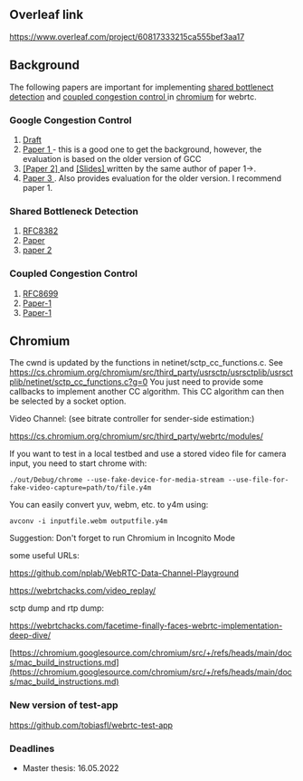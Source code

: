 ## Overleaf link
https://www.overleaf.com/project/60817333215ca555bef3aa17

## Background

The following papers are important for implementing <a href="http://heim.ifi.uio.no/davihay/hayes14__pract_passiv_shared_bottl_detec-abstract.html">shared bottlenect detection</a> and <a href="http://heim.ifi.uio.no/safiquli/coupled-cc/"> coupled congestion control </a> in <a href="https://www.chromium.org/Home">chromium</a> for webrtc.


### Google Congestion Control
<ol>
        <li> <a href="https://tools.ietf.org/html/draft-ietf-rmcat-gcc-02"> Draft </a></li>
        <li> <a href="http://conferences.sigcomm.org/sigcomm/2013/papers/fhmn/p21.pdf">Paper 1 </a> - this is a good one to get the background, however, the evaluation is based on the older version of GCC</li>
        <li> <a href="http://c3lab.poliba.it/images/c/ce/Gcc-pv-2013.pdf"> [Paper 2] </a> and <a href="http://c3lab.poliba.it/images/3/3d/Elastic-slides.pdf"> [Slides] </a>  written by the same author of paper 1->.</li>
        <li> <a href="http://www.netlab.tkk.fi/~varun/singh2013rrtcc.pdf"> Paper 3 </a>. Also provides evaluation for the older version.
        I recommend paper 1.</li>
</ol>


### Shared Bottleneck Detection
<ol>
    <li> <a href="https://tools.ietf.org/html/rfc8382"> RFC8382 </a>  </li>
    <li> <a href="https://ieeexplore.ieee.org/document/6925767"> Paper </a> </li>
    <li> <a href="https://ieeexplore.ieee.org/document/9161279"> paper 2 </a> </li> 
</ol>


### Coupled Congestion Control
<ol>
        <li> <a href="https://tools.ietf.org/html/rfc8699"> RFC8699 </a> </li>
        <li> <a href="http://dl.acm.org/authorize.cfm?key=N71345"> Paper-1 </a> </li>
        <li> <a href="https://ieeexplore.ieee.org/document/7502803"> Paper-1 </a> </li>
</ol>

## Chromium

The cwnd is updated by the functions in netinet/sctp_cc_functions.c. See
https://cs.chromium.org/chromium/src/third_party/usrsctp/usrsctplib/usrsctplib/netinet/sctp_cc_functions.c?g=0
You just need to provide some callbacks to implement another CC algorithm. This CC
algorithm can then be selected by a socket option.

Video Channel: (see bitrate controller for sender-side estimation:)

https://cs.chromium.org/chromium/src/third_party/webrtc/modules/


If you want to test in a local testbed and use a stored video file for camera input, you need to start chrome with:

	./out/Debug/chrome --use-fake-device-for-media-stream --use-file-for-fake-video-capture=path/to/file.y4m

You can easily convert yuv, webm, etc. to y4m using:

	avconv -i inputfile.webm outputfile.y4m
  
 Suggestion: Don't forget to run Chromium in Incognito Mode
 
 some useful URLs:
 
 https://github.com/nplab/WebRTC-Data-Channel-Playground
 
 https://webrtchacks.com/video_replay/
 
 
 sctp dump and rtp dump:
 
 https://webrtchacks.com/facetime-finally-faces-webrtc-implementation-deep-dive/
 
 
[https://chromium.googlesource.com/chromium/src/+/refs/heads/main/docs/mac_build_instructions.md](https://chromium.googlesource.com/chromium/src/+/refs/heads/main/docs/mac_build_instructions.md)

### New version of test-app
https://github.com/tobiasfl/webrtc-test-app

  
### Deadlines
* Master thesis: 16.05.2022
